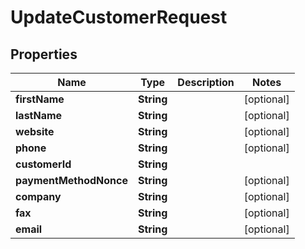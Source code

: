 

# UpdateCustomerRequest

## Properties

Name | Type | Description | Notes
------------ | ------------- | ------------- | -------------
**firstName** | **String** |  |  [optional]
**lastName** | **String** |  |  [optional]
**website** | **String** |  |  [optional]
**phone** | **String** |  |  [optional]
**customerId** | **String** |  | 
**paymentMethodNonce** | **String** |  |  [optional]
**company** | **String** |  |  [optional]
**fax** | **String** |  |  [optional]
**email** | **String** |  |  [optional]



